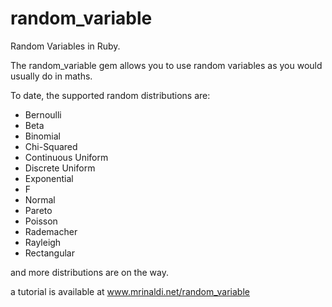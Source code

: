 random_variable
===============

Random Variables in Ruby.

The random_variable gem allows you to use random variables as you would usually do in maths.

To date, the supported random distributions are:
- Bernoulli
- Beta
- Binomial
- Chi-Squared
- Continuous Uniform
- Discrete Uniform
- Exponential
- F
- Normal
- Pareto
- Poisson
- Rademacher
- Rayleigh
- Rectangular

and more distributions are on the way.

a tutorial is available at www.mrinaldi.net/random_variable
